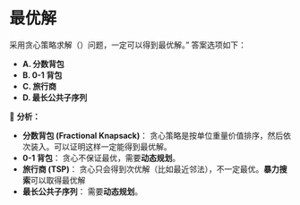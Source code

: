 # 最优解

采用贪心策略求解（）问题，一定可以得到最优解。” 答案选项如下：

- **A. 分数背包**
- **B. 0-1 背包**
- **C. 旅行商**
- **D. 最长公共子序列**

📌 **分析：**

- **分数背包 (Fractional Knapsack)**：
   贪心策略是按单位重量价值排序，然后依次装入。可以证明这样一定能得到最优解。
- **0-1 背包**：
   贪心不保证最优，需要**动态规划**。
- **旅行商 (TSP)**：
   贪心只会得到次优解（比如最近邻法），不一定最优。**暴力搜索**可以取得最优解
- **最长公共子序列**：
   需要**动态规划**。

